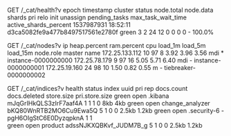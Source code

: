 GET /_cat/health?v
epoch      timestamp cluster                          status node.total node.data shards pri relo init unassign pending_tasks max_task_wait_time active_shards_percent
1537987931 18:52:11  d3ca5082fe9a477b8497517561e2780f green           3         2     24  12    0    0        0             0                  -                100.0%

GET /_cat/nodes?v
ip             heap.percent ram.percent cpu load_1m load_5m load_15m node.role master name
172.25.133.112           10          97   8    3.92    3.96     3.56 mdi       *      instance-0000000000
172.25.78.179             9          97  16    5.05    5.71     6.40 mdi       -      instance-0000000001
172.25.19.160            24          98  10    1.50    0.82     0.55 m         -      tiebreaker-0000000002

GET /_cat/indices?v
health status index           uuid                   pri rep docs.count docs.deleted store.size pri.store.size
green  open   .kibana         mJqGrIHkQLS3zIrF7aaf4A   1   1          1            0        8kb            4kb
green  open   change_analyzer bKQ80WnRTB2MO6Cu9Ewa5Q   5   1          0            0      2.5kb          1.2kb
green  open   .security-6     -pgH6OIgStC6E0DyzqpknA   1   1                                                  
green  open   product         adssNJKXQBKvf_JUDM7B_g   5   1          0            0      2.5kb          1.2kb

<!--stackedit_data:
eyJoaXN0b3J5IjpbLTE0MTcxMjc0NjZdfQ==
-->